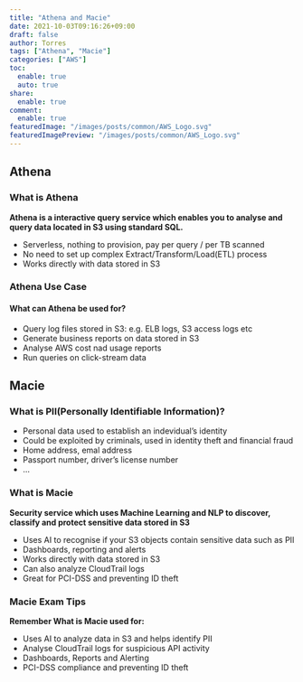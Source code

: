 ```yaml
---
title: "Athena and Macie"
date: 2021-10-03T09:16:26+09:00
draft: false
author: Torres
tags: ["Athena", "Macie"]
categories: ["AWS"]
toc:
  enable: true
  auto: true
share:
  enable: true
comment:
  enable: true
featuredImage: "/images/posts/common/AWS_Logo.svg"
featuredImagePreview: "/images/posts/common/AWS_Logo.svg"
---
```


## Athena

### What is Athena

**Athena is a interactive query service which enables you to analyse and query data located in S3 using standard SQL.**

- Serverless, nothing to provision, pay per query / per TB scanned
- No need to set up complex Extract/Transform/Load(ETL) process
- Works directly with data stored in S3



### Athena Use Case

#### What can Athena be used for?

- Query log files stored in S3: e.g. ELB logs, S3 access logs etc
- Generate business reports on data stored in S3
- Analyse AWS cost nad usage reports
- Run queries on click-stream data

## Macie

### What is PII(Personally Identifiable Information)?

- Personal data used to establish an indevidual’s identity
- Could be exploited by criminals, used in identity theft and financial fraud
- Home address, emal address
- Passport number, driver’s license number
- …

### What is Macie

**Security service which uses Machine Learning and NLP to discover, classify and protect sensitive data stored in S3**

- Uses AI to recognise if your S3 objects contain sensitive data such as PII
- Dashboards, reporting and alerts
- Works directly with data stored in S3
- Can also analyze CloudTrail logs
- Great for PCI-DSS and preventing ID theft

### Macie Exam Tips

**Remember What is Macie used for:**

- Uses AI to analyze data in S3 and helps identify PII
- Analyse CloudTrail logs for suspicious API activity
- Dashboards, Reports and Alerting
- PCI-DSS compliance and preventing ID theft
